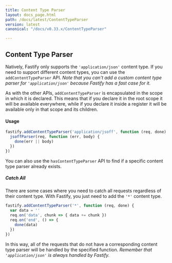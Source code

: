 ```yaml
---
title: Content Type Parser
layout: docs_page.html
path: /docs/latest/ContentTypeParser
version: latest
canonical: "/docs/v0.33.x/ContentTypeParser"

---
```


## Content Type Parser
Natively, Fastify only supports the `'application/json'` content type. If you need to support different content types, you can use the `addContentTypeParser` API. *Note that you can't add a custom content type parser for `'application/json'` because Fastify has a fast case for it.*

As with the other APIs, `addContentTypeParser` is encapsulated in the scope in which it is declared. This means that if you declare it in the root scope it will be available everywhere, while if you declare it inside a register it will be available only in that scope and its children.

#### Usage
```js
fastify.addContentTypeParser('application/jsoff', function (req, done) {
  jsoffParser(req, function (err, body) {
    done(err || body)
  })
})
```

You can also use the `hasContentTypeParser` API to find if a specific content type parser already exists.

##### Catch All
There are some cases where you need to catch all requests regardless of their content type. With Fastify, you just need to add the `'*'` content type.
```js
fastify.addContentTypeParser('*', function (req, done) {
  var data = ''
  req.on('data', chunk => { data += chunk })
  req.on('end', () => {
    done(data)
  })
})
```

In this way, all of the requests that do not have a corresponding content type parser will be handled by the specified function. *Remember that `'application/json'` is always handled by Fastify.*
